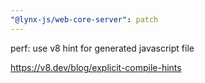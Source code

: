 ```yaml
---
"@lynx-js/web-core-server": patch
---
```


perf: use v8 hint for generated javascript file

https://v8.dev/blog/explicit-compile-hints
